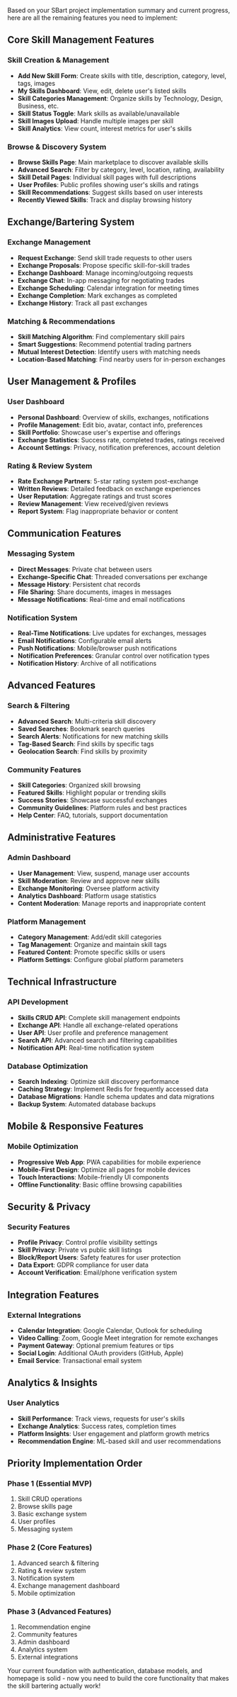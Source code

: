 Based on your SBart project implementation summary and current progress, here are all the remaining features you need to implement:

## Core Skill Management Features

### **Skill Creation & Management**
- **Add New Skill Form**: Create skills with title, description, category, level, tags, images
- **My Skills Dashboard**: View, edit, delete user's listed skills
- **Skill Categories Management**: Organize skills by Technology, Design, Business, etc.
- **Skill Status Toggle**: Mark skills as available/unavailable
- **Skill Images Upload**: Handle multiple images per skill
- **Skill Analytics**: View count, interest metrics for user's skills

### **Browse & Discovery System**
- **Browse Skills Page**: Main marketplace to discover available skills
- **Advanced Search**: Filter by category, level, location, rating, availability
- **Skill Detail Pages**: Individual skill pages with full descriptions
- **User Profiles**: Public profiles showing user's skills and ratings
- **Skill Recommendations**: Suggest skills based on user interests
- **Recently Viewed Skills**: Track and display browsing history

## Exchange/Bartering System

### **Exchange Management**
- **Request Exchange**: Send skill trade requests to other users
- **Exchange Proposals**: Propose specific skill-for-skill trades
- **Exchange Dashboard**: Manage incoming/outgoing requests
- **Exchange Chat**: In-app messaging for negotiating trades
- **Exchange Scheduling**: Calendar integration for meeting times
- **Exchange Completion**: Mark exchanges as completed
- **Exchange History**: Track all past exchanges

### **Matching & Recommendations**
- **Skill Matching Algorithm**: Find complementary skill pairs
- **Smart Suggestions**: Recommend potential trading partners
- **Mutual Interest Detection**: Identify users with matching needs
- **Location-Based Matching**: Find nearby users for in-person exchanges

## User Management & Profiles

### **User Dashboard**
- **Personal Dashboard**: Overview of skills, exchanges, notifications
- **Profile Management**: Edit bio, avatar, contact info, preferences
- **Skill Portfolio**: Showcase user's expertise and offerings
- **Exchange Statistics**: Success rate, completed trades, ratings received
- **Account Settings**: Privacy, notification preferences, account deletion

### **Rating & Review System**
- **Rate Exchange Partners**: 5-star rating system post-exchange
- **Written Reviews**: Detailed feedback on exchange experiences
- **User Reputation**: Aggregate ratings and trust scores
- **Review Management**: View received/given reviews
- **Report System**: Flag inappropriate behavior or content

## Communication Features

### **Messaging System**
- **Direct Messages**: Private chat between users
- **Exchange-Specific Chat**: Threaded conversations per exchange
- **Message History**: Persistent chat records
- **File Sharing**: Share documents, images in messages
- **Message Notifications**: Real-time and email notifications

### **Notification System**
- **Real-Time Notifications**: Live updates for exchanges, messages
- **Email Notifications**: Configurable email alerts
- **Push Notifications**: Mobile/browser push notifications
- **Notification Preferences**: Granular control over notification types
- **Notification History**: Archive of all notifications

## Advanced Features

### **Search & Filtering**
- **Advanced Search**: Multi-criteria skill discovery
- **Saved Searches**: Bookmark search queries
- **Search Alerts**: Notifications for new matching skills
- **Tag-Based Search**: Find skills by specific tags
- **Geolocation Search**: Find skills by proximity

### **Community Features**
- **Skill Categories**: Organized skill browsing
- **Featured Skills**: Highlight popular or trending skills
- **Success Stories**: Showcase successful exchanges
- **Community Guidelines**: Platform rules and best practices
- **Help Center**: FAQ, tutorials, support documentation

## Administrative Features

### **Admin Dashboard**
- **User Management**: View, suspend, manage user accounts
- **Skill Moderation**: Review and approve new skills
- **Exchange Monitoring**: Oversee platform activity
- **Analytics Dashboard**: Platform usage statistics
- **Content Moderation**: Manage reports and inappropriate content

### **Platform Management**
- **Category Management**: Add/edit skill categories
- **Tag Management**: Organize and maintain skill tags
- **Featured Content**: Promote specific skills or users
- **Platform Settings**: Configure global platform parameters

## Technical Infrastructure

### **API Development**
- **Skills CRUD API**: Complete skill management endpoints
- **Exchange API**: Handle all exchange-related operations
- **User API**: User profile and preference management
- **Search API**: Advanced search and filtering capabilities
- **Notification API**: Real-time notification system

### **Database Optimization**
- **Search Indexing**: Optimize skill discovery performance
- **Caching Strategy**: Implement Redis for frequently accessed data
- **Database Migrations**: Handle schema updates and data migrations
- **Backup System**: Automated database backups

## Mobile & Responsive Features

### **Mobile Optimization**
- **Progressive Web App**: PWA capabilities for mobile experience
- **Mobile-First Design**: Optimize all pages for mobile devices
- **Touch Interactions**: Mobile-friendly UI components
- **Offline Functionality**: Basic offline browsing capabilities

## Security & Privacy

### **Security Features**
- **Profile Privacy**: Control profile visibility settings
- **Skill Privacy**: Private vs public skill listings
- **Block/Report Users**: Safety features for user protection
- **Data Export**: GDPR compliance for user data
- **Account Verification**: Email/phone verification system

## Integration Features

### **External Integrations**
- **Calendar Integration**: Google Calendar, Outlook for scheduling
- **Video Calling**: Zoom, Google Meet integration for remote exchanges
- **Payment Gateway**: Optional premium features or tips
- **Social Login**: Additional OAuth providers (GitHub, Apple)
- **Email Service**: Transactional email system

## Analytics & Insights

### **User Analytics**
- **Skill Performance**: Track views, requests for user's skills
- **Exchange Analytics**: Success rates, completion times
- **Platform Insights**: User engagement and platform growth metrics
- **Recommendation Engine**: ML-based skill and user recommendations

## Priority Implementation Order

### **Phase 1 (Essential MVP)**
1. Skill CRUD operations
2. Browse skills page
3. Basic exchange system
4. User profiles
5. Messaging system

### **Phase 2 (Core Features)**
1. Advanced search & filtering
2. Rating & review system
3. Notification system
4. Exchange management dashboard
5. Mobile optimization

### **Phase 3 (Advanced Features)**
1. Recommendation engine
2. Community features
3. Admin dashboard
4. Analytics system
5. External integrations

Your current foundation with authentication, database models, and homepage is solid - now you need to build the core functionality that makes the skill bartering actually work!

